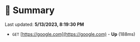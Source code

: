 # 📖 Summary
Last updated: **5/13/2023, 8:19:30 PM**

- `GET` [https://google.com](https://google.com) - **Up** (188ms)
